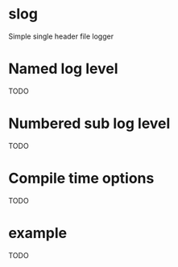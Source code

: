 # slog
Simple single header file logger

# Named log level
TODO

# Numbered sub log level
TODO

# Compile time options
TODO

# example
TODO
